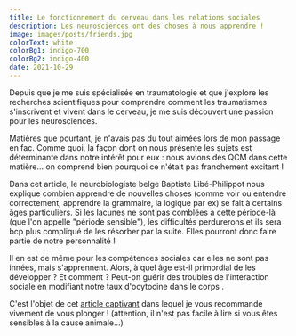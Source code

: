 ```yaml
---
title: Le fonctionnement du cerveau dans les relations sociales
description: Les neurosciences ont des choses à nous apprendre !
image: images/posts/friends.jpg
colorText: white
colorBg1: indigo-700
colorBg2: indigo-400
date: 2021-10-29
---
```


Depuis que je me suis spécialisée en traumatologie et que j'explore les recherches scientifiques pour comprendre comment les traumatismes s'inscrivent et vivent dans le cerveau, je me suis découvert une passion pour les neurosciences.

Matières que pourtant, je n'avais pas du tout aimées lors de mon passage en fac.
Comme quoi, la façon dont on nous présente les sujets est déterminante dans notre intérêt pour eux : nous avions des QCM dans cette matière... on comprend bien pourquoi ce n'était pas franchement excitant !

Dans cet article, le neurobiologiste belge Baptiste Libé-Philippot nous explique combien apprendre de nouvelles choses (comme voir ou entendre correctement, apprendre la grammaire, la logique par ex) se fait à certains âges particuliers. 
Si les lacunes ne sont pas comblées à cette période-là  (que l'on appelle "période sensible"), les difficultés perdurerons et ils sera bcp plus compliqué de les résorber par la suite. Elles pourront donc faire partie de notre personnalité !

Il en est de même pour les compétences sociales car elles ne sont pas innées, mais s'apprennent.
Alors, à quel âge est-il primordial de les développer ?
Et comment ?
Peut-on guérir des troubles de l'interaction sociale en modifiant notre taux d'ocytocine dans le corps .

C'est l'objet de cet [article captivant](https://blogs.mediapart.fr/baptiste-libe-philippot/blog/100519/l-ocytocine-et-la-plasticite-sociale) dans lequel je vous recommande vivement de vous plonger ! (attention, il n'est pas facile à lire si vous êtes sensibles à la cause animale...)
 